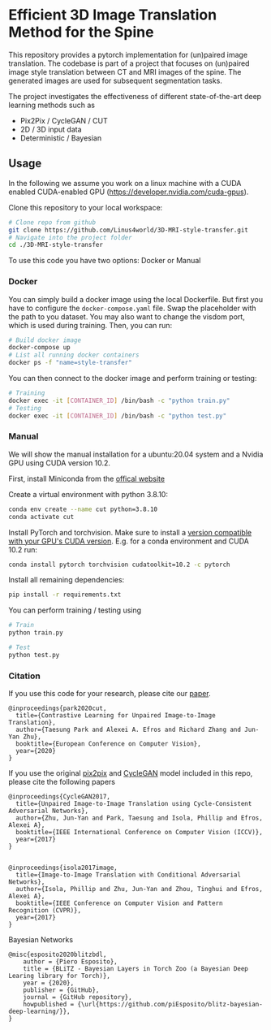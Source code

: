 

# Efficient 3D Image Translation Method for the Spine

This repository provides a pytorch implementation for (un)paired image translation. The codebase is part of a project that focuses on (un)paired image style translation between CT and MRI images of the spine. The generated images are used for subsequent segmentation tasks.

The project investigates the effectiveness of different state-of-the-art deep learning methods such as
 - Pix2Pix / CycleGAN / CUT
- 2D / 3D input data
 - Deterministic / Bayesian


## Usage
In the following we assume you work on a linux machine with a CUDA enabled CUDA-enabled GPU (https://developer.nvidia.com/cuda-gpus).

Clone this repository to your local workspace:
```sh
# Clone repo from github
git clone https://github.com/Linus4world/3D-MRI-style-transfer.git
# Navigate into the project folder
cd ./3D-MRI-style-transfer
```

To use this code you have two options: Docker or Manual

### Docker
You can simply build a docker image using the local Dockerfile. But first you have to configure the `docker-compose.yaml` file. Swap the placeholder with the path to you dataset. You may also want to change the visdom port, which is used during training. Then, you can run:
```sh
# Build docker image
docker-compose up
# List all running docker containers
docker ps -f "name=style-transfer"
```

You can then connect to the docker image and perform training or testing:
```sh
# Training
docker exec -it [CONTAINER_ID] /bin/bash -c "python train.py"
# Testing
docker exec -it [CONTAINER_ID] /bin/bash -c "python test.py"
```

### Manual
We will show the manual installation for a ubuntu:20.04 system and a Nvidia GPU using CUDA version 10.2.

First, install Miniconda from the [offical website](https://docs.conda.io/projects/conda/en/latest/user-guide/install/linux.html)

Create a virtual environment with python 3.8.10:
```sh
conda env create --name cut python=3.8.10
conda activate cut
```

Install PyTorch and torchvision. Make sure to install a [version compatible with your GPU's CUDA version](https://pytorch.org/get-started/previous-versions/). E.g. for a conda environment and CUDA 10.2 run:
```sh
conda install pytorch torchvision cudatoolkit=10.2 -c pytorch
```

Install all remaining dependencies:
```sh
pip install -r requirements.txt
```

You can perform training / testing using
```sh
# Train
python train.py

# Test
python test.py
```

### Citation
If you use this code for your research, please cite our [paper](https://arxiv.org/pdf/2007.15651).
```
@inproceedings{park2020cut,
  title={Contrastive Learning for Unpaired Image-to-Image Translation},
  author={Taesung Park and Alexei A. Efros and Richard Zhang and Jun-Yan Zhu},
  booktitle={European Conference on Computer Vision},
  year={2020}
}
```

If you use the original [pix2pix](https://phillipi.github.io/pix2pix/) and [CycleGAN](https://junyanz.github.io/CycleGAN/) model included in this repo, please cite the following papers
```
@inproceedings{CycleGAN2017,
  title={Unpaired Image-to-Image Translation using Cycle-Consistent Adversarial Networks},
  author={Zhu, Jun-Yan and Park, Taesung and Isola, Phillip and Efros, Alexei A},
  booktitle={IEEE International Conference on Computer Vision (ICCV)},
  year={2017}
}


@inproceedings{isola2017image,
  title={Image-to-Image Translation with Conditional Adversarial Networks},
  author={Isola, Phillip and Zhu, Jun-Yan and Zhou, Tinghui and Efros, Alexei A},
  booktitle={IEEE Conference on Computer Vision and Pattern Recognition (CVPR)},
  year={2017}
}
```

Bayesian Networks
```
@misc{esposito2020blitzbdl,
    author = {Piero Esposito},
    title = {BLiTZ - Bayesian Layers in Torch Zoo (a Bayesian Deep Learing library for Torch)},
    year = {2020},
    publisher = {GitHub},
    journal = {GitHub repository},
    howpublished = {\url{https://github.com/piEsposito/blitz-bayesian-deep-learning/}},
}
```
